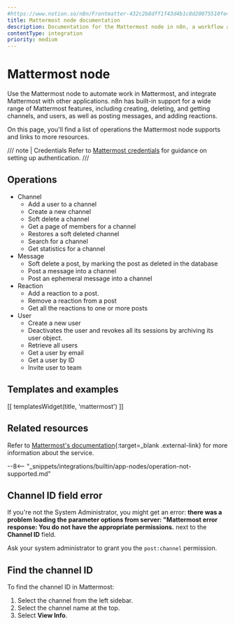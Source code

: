 ```yaml
---
#https://www.notion.so/n8n/Frontmatter-432c2b8dff1f43d4b1c8d20075510fe4
title: Mattermost node documentation
description: Documentation for the Mattermost node in n8n, a workflow automation platform. Includes details of operations and configuration, and links to examples and credentials information.
contentType: integration
priority: medium
---
```


# Mattermost node

Use the Mattermost node to automate work in Mattermost, and integrate Mattermost with other applications. n8n has built-in support for a wide range of Mattermost features, including creating, deleting, and getting channels, and users, as well as posting messages, and adding reactions.

On this page, you'll find a list of operations the Mattermost node supports and links to more resources.

/// note | Credentials
Refer to [Mattermost credentials](/integrations/builtin/credentials/mattermost/) for guidance on setting up authentication. 
///

## Operations

* Channel
    * Add a user to a channel
    * Create a new channel
    * Soft delete a channel
    * Get a page of members for a channel
    * Restores a soft deleted channel
    * Search for a channel
    * Get statistics for a channel
* Message
    * Soft delete a post, by marking the post as deleted in the database
    * Post a message into a channel
    * Post an ephemeral message into a channel
* Reaction
    * Add a reaction to a post.
    * Remove a reaction from a post
    * Get all the reactions to one or more posts
* User
    * Create a new user
    * Deactivates the user and revokes all its sessions by archiving its user object.
    * Retrieve all users
    * Get a user by email
    * Get a user by ID
    * Invite user to team


## Templates and examples

<!-- see https://www.notion.so/n8n/Pull-in-templates-for-the-integrations-pages-37c716837b804d30a33b47475f6e3780 -->
[[ templatesWidget(title, 'mattermost') ]]

## Related resources

Refer to [Mattermost's documentation](https://api.mattermost.com/){:target=_blank .external-link} for more information about the service.

--8<-- "_snippets/integrations/builtin/app-nodes/operation-not-supported.md"

## Channel ID field error

If you're not the System Administrator, you might get an error: **there was a problem loading the parameter options from server: "Mattermost error response: You do not have the appropriate permissions.** next to the **Channel ID** field.

Ask your system administrator to grant you the `post:channel` permission.

## Find the channel ID

To find the channel ID in Mattermost:

1. Select the channel from the left sidebar.
2. Select the channel name at the top.
3. Select **View Info**.





